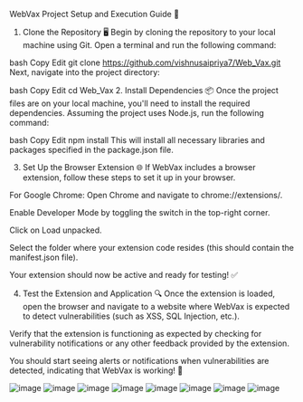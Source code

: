 WebVax Project Setup and Execution Guide 🚀
1. Clone the Repository 🖥️
Begin by cloning the repository to your local machine using Git. Open a terminal and run the following command:

bash
Copy
Edit
git clone https://github.com/vishnusaipriya7/Web_Vax.git
Next, navigate into the project directory:

bash
Copy
Edit
cd Web_Vax
2. Install Dependencies 📦
Once the project files are on your local machine, you'll need to install the required dependencies. Assuming the project uses Node.js, run the following command:

bash
Copy
Edit
npm install
This will install all necessary libraries and packages specified in the package.json file.

3. Set Up the Browser Extension 🌐
If WebVax includes a browser extension, follow these steps to set it up in your browser.

For Google Chrome:
Open Chrome and navigate to chrome://extensions/.

Enable Developer Mode by toggling the switch in the top-right corner.

Click on Load unpacked.

Select the folder where your extension code resides (this should contain the manifest.json file).

Your extension should now be active and ready for testing! ✅

4. Test the Extension and Application 🔍
Once the extension is loaded, open the browser and navigate to a website where WebVax is expected to detect vulnerabilities (such as XSS, SQL Injection, etc.).

Verify that the extension is functioning as expected by checking for vulnerability notifications or any other feedback provided by the extension.

You should start seeing alerts or notifications when vulnerabilities are detected, indicating that WebVax is working! 🚨

![image](https://github.com/user-attachments/assets/130f25a2-936f-4a92-a677-84cd302543a7)
![image](https://github.com/user-attachments/assets/d36ffdcf-8310-4fda-8350-f98580dfc4e4)
![image](https://github.com/user-attachments/assets/de78d9ed-3f7d-4c12-aab2-d64d1c03103b)
![image](https://github.com/user-attachments/assets/f3d935e4-8bb4-4ae5-90fa-579aa9ed6fc7)
![image](https://github.com/user-attachments/assets/39680f2f-3519-48c2-a212-cb4fec9bb36a)
![image](https://github.com/user-attachments/assets/aeb31073-4ce4-4048-9656-014c9b5d7cf0)
![image](https://github.com/user-attachments/assets/9e4536fc-4432-4632-a23a-40aeddd45aa5)
![image](https://github.com/user-attachments/assets/3f9291ff-bd0b-4e94-aa6b-b7fb193cf78e)








